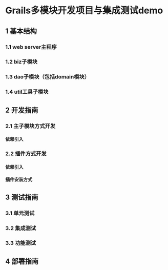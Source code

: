 # Grails多模块开发项目与集成测试demo

## 1 基本结构

### 1.1 web server主程序

### 1.2 biz子模块

### 1.3 dao子模块（包括domain模块）

### 1.4 util工具子模块

## 2 开发指南

### 2.1 主子模块方式开发

#### 依赖引入

### 2.2 插件方式开发

#### 依赖引入

#### 插件安装方式

## 3 测试指南

### 3.1 单元测试

### 3.2 集成测试

### 3.3 功能测试

## 4 部署指南